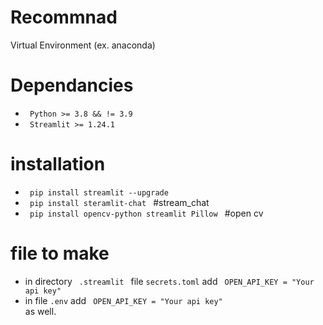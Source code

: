 # Recommnad
Virtual Environment (ex. anaconda)

# Dependancies
* <code> Python >= 3.8 && != 3.9 </code>
* <code> Streamlit >= 1.24.1 </code>

# installation
* <code> pip install streamlit --upgrade </code>
* <code> pip install steramlit-chat </code> #stream_chat
* <code> pip install opencv-python streamlit Pillow </code> #open cv

# file to make
* in directory <code> .streamlit </code> file <code>secrets.toml</code> add <code> OPEN_API_KEY = "Your api key" </code>
* in file <code>.env</code> add <code> OPEN_API_KEY = "Your api key" </code> as well.
